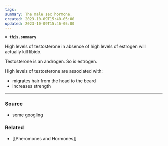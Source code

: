 ```yaml
---
tags: 
summary: The male sex hormone.
created: 2023-10-09T15:40-05:00
updated: 2023-10-09T15:46-05:00
---
```

**`= this.summary`**

High levels of testosterone in absence of high levels of estrogen will actually kill libido. 

Testosterone is an androgen. So is estrogen.

High levels of testosterone are associated with:
- migrates hair from the head to the beard
- increases strength

---
### Source
- some googling

### Related
- [[Pheromones and Hormones]]